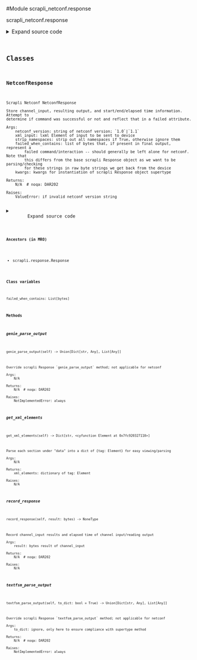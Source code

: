 <link rel="preload stylesheet" as="style" href="https://cdnjs.cloudflare.com/ajax/libs/10up-sanitize.css/11.0.1/sanitize.min.css" integrity="sha256-PK9q560IAAa6WVRRh76LtCaI8pjTJ2z11v0miyNNjrs=" crossorigin>
<link rel="preload stylesheet" as="style" href="https://cdnjs.cloudflare.com/ajax/libs/10up-sanitize.css/11.0.1/typography.min.css" integrity="sha256-7l/o7C8jubJiy74VsKTidCy1yBkRtiUGbVkYBylBqUg=" crossorigin>
<link rel="stylesheet preload" as="style" href="https://cdnjs.cloudflare.com/ajax/libs/highlight.js/10.1.1/styles/github.min.css" crossorigin>
<script defer src="https://cdnjs.cloudflare.com/ajax/libs/highlight.js/10.1.1/highlight.min.js" integrity="sha256-Uv3H6lx7dJmRfRvH8TH6kJD1TSK1aFcwgx+mdg3epi8=" crossorigin></script>
<script>window.addEventListener('DOMContentLoaded', () => hljs.initHighlighting())</script>















#Module scrapli_netconf.response

scrapli_netconf.response

<details class="source">
    <summary>
        <span>Expand source code</span>
    </summary>
    <pre>
        <code class="python">
"""scrapli_netconf.response"""
import logging
import re
from datetime import datetime
from typing import Any, Dict, List, Optional, Tuple, Union

from lxml import etree
from lxml.etree import Element

from scrapli.response import Response
from scrapli_netconf.constants import NetconfVersion
from scrapli_netconf.helper import remove_namespaces

LOG = logging.getLogger("response")

# "chunk match" matches two groups per section returned from the netconf server, first the length of
# the response, and second the response itself. we use the length of the response to validate the
# response is in fact X length. this regex is basically "start at line feed, and match "#123" where
# "123" is obviously any length of digits... then we don't capture zero or more newlines because we
# dont care about them. Next we have the main capture group -- this starts with a negative lookahead
# that says we want to stop matching as soon as we hit another "#123" *or* a "##" (end of message),
# after that we match anything "." and that is the "body" of the response
CHUNK_MATCH_1_1 = re.compile(pattern=rb"^#(\d+)(?:\n*)(((?!#\d+\n+|##).)*)", flags=re.M | re.S)

PARSER = etree.XMLParser(remove_blank_text=True, recover=True)


class NetconfResponse(Response):
    # intentionally overriding base class' list of strings for failed when contains
    failed_when_contains: List[bytes]  # type: ignore[assignment]

    def __init__(
        self,
        netconf_version: NetconfVersion,
        xml_input: Element,
        strip_namespaces: bool = True,
        failed_when_contains: Optional[Union[bytes, List[bytes]]] = None,
        **kwargs: Any,
    ):
        """
        Scrapli Netconf NetconfResponse

        Store channel_input, resulting output, and start/end/elapsed time information. Attempt to
        determine if command was successful or not and reflect that in a failed attribute.

        Args:
            netconf_version: string of netconf version; `1.0`|`1.1`
            xml_input: lxml Element of input to be sent to device
            strip_namespaces: strip out all namespaces if True, otherwise ignore them
            failed_when_contains: list of bytes that, if present in final output, represent a
                failed command/interaction -- should generally be left alone for netconf. Note that
                this differs from the base scrapli Response object as we want to be parsing/checking
                for these strings in raw byte strings we get back from the device
            kwargs: kwargs for instantiation of scrapli Response object supertype

        Returns:
            N/A  # noqa: DAR202

        Raises:
            ValueError: if invalid netconf_version string

        """
        if netconf_version not in (NetconfVersion.VERSION_1_0, NetconfVersion.VERSION_1_1):
            raise ValueError(f"`netconf_version` should be one of 1.0|1.1, got `{netconf_version}`")

        self.netconf_version = netconf_version
        self.xml_input = xml_input
        self.strip_namespaces = strip_namespaces
        self.xml_result: Element

        super().__init__(**kwargs)

        if failed_when_contains is None:
            # match on both opening and closing tags too so we never have to think about/compare
            # things with namespaces (the closing tags wont have namespaces)
            failed_when_contains = [
                b"</rpc-error>",
                b"</rpc-errors>",
                b"<rpc-error>",
                b"<rpc-errors>",
            ]
        if isinstance(failed_when_contains, bytes):
            failed_when_contains = [failed_when_contains]
        self.failed_when_contains = failed_when_contains

        self.error_messages: List[str] = []

    def record_response(self, result: bytes) -> None:
        """
        Record channel_input results and elapsed time of channel input/reading output

        Args:
            result: bytes result of channel_input

        Returns:
            N/A  # noqa: DAR202

        Raises:
            N/A

        """
        self.finish_time = datetime.now()
        self.elapsed_time = (self.finish_time - self.start_time).total_seconds()
        self.raw_result = result

        if not self.failed_when_contains:
            self.failed = False
        elif not any(err in self.raw_result for err in self.failed_when_contains):
            self.failed = False

        if self.netconf_version == NetconfVersion.VERSION_1_0:
            self._record_response_netconf_1_0()
        else:
            self._record_response_netconf_1_1()

        if self.failed:
            self._fetch_error_messages()

    def _record_response_netconf_1_0(self) -> None:
        """
        Record response for netconf version 1.0

        Args:
            N/A

        Returns:
            N/A  # noqa: DAR202

        Raises:
            N/A

        """
        # remove the message end characters and xml document header see:
        # https://github.com/scrapli/scrapli_netconf/issues/1
        self.xml_result = etree.fromstring(
            self.raw_result.replace(b"]]>]]>", b"").replace(
                b'<?xml version="1.0" encoding="UTF-8"?>', b""
            ),
            parser=PARSER,
        )

        if self.strip_namespaces:
            self.xml_result = remove_namespaces(self.xml_result)
            self.result = etree.tostring(self.xml_result, pretty_print=True).decode()
        else:
            self.result = etree.tostring(self.xml_result, pretty_print=True).decode()

    def _validate_chunk_size_netconf_1_1(self, result: Tuple[str, bytes]) -> None:
        """
        Validate individual chunk size; handle parsing trailing new lines for chunk sizes

        It seems that some platforms behave slightly differently than others (looking at you IOSXE)
        in the way they count chunk sizes with respect to trailing whitespace. Per my reading of the
        RFC, the response for a netconf 1.1 response should look like this:

        ```
        ##XYZ
        <somexml>
        ##
        ```

        Where "XYZ" is an integer number of the count of chars in the following chunk (the chars up
        to the next "##" symbols), then the actual XML response, then a new line(!!!!) and a pair of
        hash symbols to indicate the chunk is complete.

        IOSXE seems to *not* want to see the newline between the XML payload and the double hash
        symbols... instead when it sees that newline it immediately returns the response. This
        breaks the core behavior of scrapli in that scrapli always writes the input, then reads the
        written inputs off the channel *before* sending a return character. This ensures that we
        never have to deal with stripping out the inputs and such because it has already been read.
        With IOSXE Behaving this way, we have to instead use `send_input` with the `eager` flag set
        -- this means that we do *not* read the inputs, we simply send a return. We then have to do
        a little extra parsing to strip out the inputs, but thats no big deal...

        Where this finally gets to "spacing" -- IOSXE seems to include trailing newlines *sometimes*
        but not other times, whereas IOSXR (for example) *always* counts a single trailing newline
        (after the XML). SO.... long story long... (the above chunk stuff doesn't necessarily matter
        for this, but felt like as good a place to document it as any...) this method deals w/
        newline counts -- we check the expected chunk length against the actual char count, the char
        count with all trailing whitespace stripped, and the count of the chunk + a *single*
        trailing newline character...

        FIN

        Args:
            result: Tuple from re.findall parsing the full response object

        Returns:
            N/A  # noqa: DAR202

        Raises:
            N/A

        """
        expected_len = int(result[0])
        result_value = result[1]

        actual_len = len(result_value)
        rstripped_len = len(result_value.rstrip())

        trailing_newline_count = actual_len - rstripped_len
        if trailing_newline_count > 1:
            extraneous_trailing_newline_count = trailing_newline_count - 1
        else:
            extraneous_trailing_newline_count = 1
        trimmed_newline_len = actual_len - extraneous_trailing_newline_count

        if rstripped_len == 0:
            # at least nokia tends to have itty bitty chunks of one element, and/or chunks that have
            # *only* whitespace and our regex ignores this, so if there was/is nothing in the result
            # section we can assume it was just whitespace and move on w/our lives
            actual_len = expected_len

        if expected_len == actual_len:
            return
        if expected_len == rstripped_len:
            return
        if expected_len == trimmed_newline_len:
            return

        LOG.critical(
            f"Return element length invalid, expected {expected_len} got {actual_len} for "
            f"element: {repr(result_value)}"
        )
        self.failed = True

    def _record_response_netconf_1_1(self) -> None:
        """
        Record response for netconf version 1.1

        Args:
            N/A

        Returns:
            N/A  # noqa: DAR202

        Raises:
            N/A

        """
        result_sections = re.findall(pattern=CHUNK_MATCH_1_1, string=self.raw_result)

        # validate all received data
        for result in result_sections:
            self._validate_chunk_size_netconf_1_1(result=result)

        self.xml_result = etree.fromstring(
            b"\n".join(
                [
                    # remove the message end characters and xml document header see:
                    # https://github.com/scrapli/scrapli_netconf/issues/1
                    result[1].replace(b'<?xml version="1.0" encoding="UTF-8"?>', b"")
                    for result in result_sections
                ]
            ),
            parser=PARSER,
        )

        if self.strip_namespaces:
            self.xml_result = remove_namespaces(self.xml_result)
            self.result = etree.tostring(self.xml_result, pretty_print=True).decode()
        else:
            self.result = etree.tostring(self.xml_result, pretty_print=True).decode()

    def _fetch_error_messages(self) -> None:
        """
        Fetch all error messages (if any)

        RFC states that there MAY be more than one rpc-error so we just xpath for all
        "error-message" tags and pull out the text of those elements. The strip is just to remove
        leading/trailing white space to make things look a bit nicer.

        Args:
            N/A

        Returns:
            N/A  # noqa: DAR202

        Raises:
            N/A

        """
        err_messages = self.xml_result.xpath("//rpc-error/error-message")
        self.error_messages = [err.text.strip() for err in err_messages]

    def get_xml_elements(self) -> Dict[str, Element]:
        """
        Parse each section under "data" into a dict of {tag: Element} for easy viewing/parsing

        Args:
            N/A

        Returns:
            xml_elements: dictionary of tag: Element

        Raises:
            N/A

        """
        xml_elements = {}
        data_element = self.xml_result.find("data", namespaces=self.xml_result.nsmap)

        # juniper doesn't return data in a "data" element for bare rpc calls, guard against that
        # breaking the iterchildren()
        if data_element is not None:
            for child in data_element.iterchildren():
                _tag = etree.QName(child.tag).localname
                xml_elements[_tag] = child
        return xml_elements

    def textfsm_parse_output(self, to_dict: bool = True) -> Union[Dict[str, Any], List[Any]]:
        """
        Override scrapli Response `textfsm_parse_output` method; not applicable for netconf

        Args:
            to_dict: ignore, only here to ensure compliance with supertype method

        Returns:
            N/A  # noqa: DAR202

        Raises:
            NotImplementedError: always

        """
        raise NotImplementedError("No textfsm parsing for netconf output!")

    def genie_parse_output(self) -> Union[Dict[str, Any], List[Any]]:
        """
        Override scrapli Response `genie_parse_output` method; not applicable for netconf

        Args:
            N/A

        Returns:
            N/A  # noqa: DAR202

        Raises:
            NotImplementedError: always

        """
        raise NotImplementedError("No genie parsing for netconf output!")
        </code>
    </pre>
</details>



## Classes

### NetconfResponse


```text
Scrapli Netconf NetconfResponse

Store channel_input, resulting output, and start/end/elapsed time information. Attempt to
determine if command was successful or not and reflect that in a failed attribute.

Args:
    netconf_version: string of netconf version; `1.0`|`1.1`
    xml_input: lxml Element of input to be sent to device
    strip_namespaces: strip out all namespaces if True, otherwise ignore them
    failed_when_contains: list of bytes that, if present in final output, represent a
        failed command/interaction -- should generally be left alone for netconf. Note that
        this differs from the base scrapli Response object as we want to be parsing/checking
        for these strings in raw byte strings we get back from the device
    kwargs: kwargs for instantiation of scrapli Response object supertype

Returns:
    N/A  # noqa: DAR202

Raises:
    ValueError: if invalid netconf_version string
```

<details class="source">
    <summary>
        <span>Expand source code</span>
    </summary>
    <pre>
        <code class="python">
class NetconfResponse(Response):
    # intentionally overriding base class' list of strings for failed when contains
    failed_when_contains: List[bytes]  # type: ignore[assignment]

    def __init__(
        self,
        netconf_version: NetconfVersion,
        xml_input: Element,
        strip_namespaces: bool = True,
        failed_when_contains: Optional[Union[bytes, List[bytes]]] = None,
        **kwargs: Any,
    ):
        """
        Scrapli Netconf NetconfResponse

        Store channel_input, resulting output, and start/end/elapsed time information. Attempt to
        determine if command was successful or not and reflect that in a failed attribute.

        Args:
            netconf_version: string of netconf version; `1.0`|`1.1`
            xml_input: lxml Element of input to be sent to device
            strip_namespaces: strip out all namespaces if True, otherwise ignore them
            failed_when_contains: list of bytes that, if present in final output, represent a
                failed command/interaction -- should generally be left alone for netconf. Note that
                this differs from the base scrapli Response object as we want to be parsing/checking
                for these strings in raw byte strings we get back from the device
            kwargs: kwargs for instantiation of scrapli Response object supertype

        Returns:
            N/A  # noqa: DAR202

        Raises:
            ValueError: if invalid netconf_version string

        """
        if netconf_version not in (NetconfVersion.VERSION_1_0, NetconfVersion.VERSION_1_1):
            raise ValueError(f"`netconf_version` should be one of 1.0|1.1, got `{netconf_version}`")

        self.netconf_version = netconf_version
        self.xml_input = xml_input
        self.strip_namespaces = strip_namespaces
        self.xml_result: Element

        super().__init__(**kwargs)

        if failed_when_contains is None:
            # match on both opening and closing tags too so we never have to think about/compare
            # things with namespaces (the closing tags wont have namespaces)
            failed_when_contains = [
                b"</rpc-error>",
                b"</rpc-errors>",
                b"<rpc-error>",
                b"<rpc-errors>",
            ]
        if isinstance(failed_when_contains, bytes):
            failed_when_contains = [failed_when_contains]
        self.failed_when_contains = failed_when_contains

        self.error_messages: List[str] = []

    def record_response(self, result: bytes) -> None:
        """
        Record channel_input results and elapsed time of channel input/reading output

        Args:
            result: bytes result of channel_input

        Returns:
            N/A  # noqa: DAR202

        Raises:
            N/A

        """
        self.finish_time = datetime.now()
        self.elapsed_time = (self.finish_time - self.start_time).total_seconds()
        self.raw_result = result

        if not self.failed_when_contains:
            self.failed = False
        elif not any(err in self.raw_result for err in self.failed_when_contains):
            self.failed = False

        if self.netconf_version == NetconfVersion.VERSION_1_0:
            self._record_response_netconf_1_0()
        else:
            self._record_response_netconf_1_1()

        if self.failed:
            self._fetch_error_messages()

    def _record_response_netconf_1_0(self) -> None:
        """
        Record response for netconf version 1.0

        Args:
            N/A

        Returns:
            N/A  # noqa: DAR202

        Raises:
            N/A

        """
        # remove the message end characters and xml document header see:
        # https://github.com/scrapli/scrapli_netconf/issues/1
        self.xml_result = etree.fromstring(
            self.raw_result.replace(b"]]>]]>", b"").replace(
                b'<?xml version="1.0" encoding="UTF-8"?>', b""
            ),
            parser=PARSER,
        )

        if self.strip_namespaces:
            self.xml_result = remove_namespaces(self.xml_result)
            self.result = etree.tostring(self.xml_result, pretty_print=True).decode()
        else:
            self.result = etree.tostring(self.xml_result, pretty_print=True).decode()

    def _validate_chunk_size_netconf_1_1(self, result: Tuple[str, bytes]) -> None:
        """
        Validate individual chunk size; handle parsing trailing new lines for chunk sizes

        It seems that some platforms behave slightly differently than others (looking at you IOSXE)
        in the way they count chunk sizes with respect to trailing whitespace. Per my reading of the
        RFC, the response for a netconf 1.1 response should look like this:

        ```
        ##XYZ
        <somexml>
        ##
        ```

        Where "XYZ" is an integer number of the count of chars in the following chunk (the chars up
        to the next "##" symbols), then the actual XML response, then a new line(!!!!) and a pair of
        hash symbols to indicate the chunk is complete.

        IOSXE seems to *not* want to see the newline between the XML payload and the double hash
        symbols... instead when it sees that newline it immediately returns the response. This
        breaks the core behavior of scrapli in that scrapli always writes the input, then reads the
        written inputs off the channel *before* sending a return character. This ensures that we
        never have to deal with stripping out the inputs and such because it has already been read.
        With IOSXE Behaving this way, we have to instead use `send_input` with the `eager` flag set
        -- this means that we do *not* read the inputs, we simply send a return. We then have to do
        a little extra parsing to strip out the inputs, but thats no big deal...

        Where this finally gets to "spacing" -- IOSXE seems to include trailing newlines *sometimes*
        but not other times, whereas IOSXR (for example) *always* counts a single trailing newline
        (after the XML). SO.... long story long... (the above chunk stuff doesn't necessarily matter
        for this, but felt like as good a place to document it as any...) this method deals w/
        newline counts -- we check the expected chunk length against the actual char count, the char
        count with all trailing whitespace stripped, and the count of the chunk + a *single*
        trailing newline character...

        FIN

        Args:
            result: Tuple from re.findall parsing the full response object

        Returns:
            N/A  # noqa: DAR202

        Raises:
            N/A

        """
        expected_len = int(result[0])
        result_value = result[1]

        actual_len = len(result_value)
        rstripped_len = len(result_value.rstrip())

        trailing_newline_count = actual_len - rstripped_len
        if trailing_newline_count > 1:
            extraneous_trailing_newline_count = trailing_newline_count - 1
        else:
            extraneous_trailing_newline_count = 1
        trimmed_newline_len = actual_len - extraneous_trailing_newline_count

        if rstripped_len == 0:
            # at least nokia tends to have itty bitty chunks of one element, and/or chunks that have
            # *only* whitespace and our regex ignores this, so if there was/is nothing in the result
            # section we can assume it was just whitespace and move on w/our lives
            actual_len = expected_len

        if expected_len == actual_len:
            return
        if expected_len == rstripped_len:
            return
        if expected_len == trimmed_newline_len:
            return

        LOG.critical(
            f"Return element length invalid, expected {expected_len} got {actual_len} for "
            f"element: {repr(result_value)}"
        )
        self.failed = True

    def _record_response_netconf_1_1(self) -> None:
        """
        Record response for netconf version 1.1

        Args:
            N/A

        Returns:
            N/A  # noqa: DAR202

        Raises:
            N/A

        """
        result_sections = re.findall(pattern=CHUNK_MATCH_1_1, string=self.raw_result)

        # validate all received data
        for result in result_sections:
            self._validate_chunk_size_netconf_1_1(result=result)

        self.xml_result = etree.fromstring(
            b"\n".join(
                [
                    # remove the message end characters and xml document header see:
                    # https://github.com/scrapli/scrapli_netconf/issues/1
                    result[1].replace(b'<?xml version="1.0" encoding="UTF-8"?>', b"")
                    for result in result_sections
                ]
            ),
            parser=PARSER,
        )

        if self.strip_namespaces:
            self.xml_result = remove_namespaces(self.xml_result)
            self.result = etree.tostring(self.xml_result, pretty_print=True).decode()
        else:
            self.result = etree.tostring(self.xml_result, pretty_print=True).decode()

    def _fetch_error_messages(self) -> None:
        """
        Fetch all error messages (if any)

        RFC states that there MAY be more than one rpc-error so we just xpath for all
        "error-message" tags and pull out the text of those elements. The strip is just to remove
        leading/trailing white space to make things look a bit nicer.

        Args:
            N/A

        Returns:
            N/A  # noqa: DAR202

        Raises:
            N/A

        """
        err_messages = self.xml_result.xpath("//rpc-error/error-message")
        self.error_messages = [err.text.strip() for err in err_messages]

    def get_xml_elements(self) -> Dict[str, Element]:
        """
        Parse each section under "data" into a dict of {tag: Element} for easy viewing/parsing

        Args:
            N/A

        Returns:
            xml_elements: dictionary of tag: Element

        Raises:
            N/A

        """
        xml_elements = {}
        data_element = self.xml_result.find("data", namespaces=self.xml_result.nsmap)

        # juniper doesn't return data in a "data" element for bare rpc calls, guard against that
        # breaking the iterchildren()
        if data_element is not None:
            for child in data_element.iterchildren():
                _tag = etree.QName(child.tag).localname
                xml_elements[_tag] = child
        return xml_elements

    def textfsm_parse_output(self, to_dict: bool = True) -> Union[Dict[str, Any], List[Any]]:
        """
        Override scrapli Response `textfsm_parse_output` method; not applicable for netconf

        Args:
            to_dict: ignore, only here to ensure compliance with supertype method

        Returns:
            N/A  # noqa: DAR202

        Raises:
            NotImplementedError: always

        """
        raise NotImplementedError("No textfsm parsing for netconf output!")

    def genie_parse_output(self) -> Union[Dict[str, Any], List[Any]]:
        """
        Override scrapli Response `genie_parse_output` method; not applicable for netconf

        Args:
            N/A

        Returns:
            N/A  # noqa: DAR202

        Raises:
            NotImplementedError: always

        """
        raise NotImplementedError("No genie parsing for netconf output!")
        </code>
    </pre>
</details>


#### Ancestors (in MRO)
- scrapli.response.Response
#### Class variables

    
`failed_when_contains: List[bytes]`



#### Methods

    

##### genie_parse_output
`genie_parse_output(self) ‑> Union[Dict[str, Any], List[Any]]`

```text
Override scrapli Response `genie_parse_output` method; not applicable for netconf

Args:
    N/A

Returns:
    N/A  # noqa: DAR202

Raises:
    NotImplementedError: always
```



    

##### get_xml_elements
`get_xml_elements(self) ‑> Dict[str, <cyfunction Element at 0x7fc920327110>]`

```text
Parse each section under "data" into a dict of {tag: Element} for easy viewing/parsing

Args:
    N/A

Returns:
    xml_elements: dictionary of tag: Element

Raises:
    N/A
```



    

##### record_response
`record_response(self, result: bytes) ‑> NoneType`

```text
Record channel_input results and elapsed time of channel input/reading output

Args:
    result: bytes result of channel_input

Returns:
    N/A  # noqa: DAR202

Raises:
    N/A
```



    

##### textfsm_parse_output
`textfsm_parse_output(self, to_dict: bool = True) ‑> Union[Dict[str, Any], List[Any]]`

```text
Override scrapli Response `textfsm_parse_output` method; not applicable for netconf

Args:
    to_dict: ignore, only here to ensure compliance with supertype method

Returns:
    N/A  # noqa: DAR202

Raises:
    NotImplementedError: always
```
